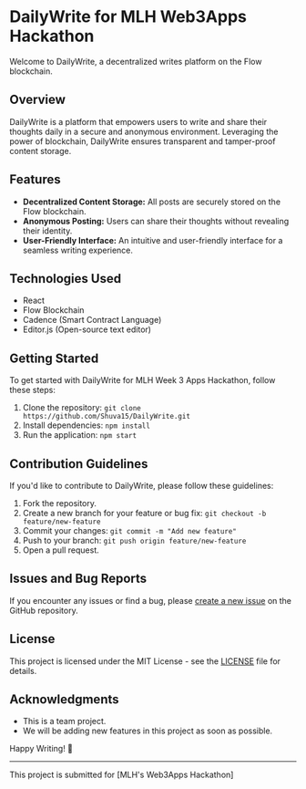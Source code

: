 # DailyWrite for MLH Web3Apps Hackathon

Welcome to DailyWrite, a decentralized writes platform on the Flow blockchain.

## Overview

DailyWrite is a platform that empowers users to write and share their thoughts daily in a secure and anonymous environment. Leveraging the power of blockchain, DailyWrite ensures transparent and tamper-proof content storage.

## Features

- **Decentralized Content Storage:** All posts are securely stored on the Flow blockchain.
- **Anonymous Posting:** Users can share their thoughts without revealing their identity.
- **User-Friendly Interface:** An intuitive and user-friendly interface for a seamless writing experience.

## Technologies Used

- React
- Flow Blockchain
- Cadence (Smart Contract Language)
- Editor.js (Open-source text editor)

## Getting Started

To get started with DailyWrite for MLH Week 3 Apps Hackathon, follow these steps:

1. Clone the repository: `git clone https://github.com/Shuva15/DailyWrite.git`
2. Install dependencies: `npm install`
3. Run the application: `npm start`

## Contribution Guidelines

If you'd like to contribute to DailyWrite, please follow these guidelines:

1. Fork the repository.
2. Create a new branch for your feature or bug fix: `git checkout -b feature/new-feature`
3. Commit your changes: `git commit -m "Add new feature"`
4. Push to your branch: `git push origin feature/new-feature`
5. Open a pull request.

## Issues and Bug Reports

If you encounter any issues or find a bug, please [create a new issue](https://github.com/Shuva15/DailyWrite/issues/new) on the GitHub repository.

## License

This project is licensed under the MIT License - see the [LICENSE](LICENSE) file for details.

## Acknowledgments

- This is a team project.
- We will be adding new features in this project as soon as possible.

Happy Writing! 📝

---

This project is submitted for [MLH's Web3Apps Hackathon]
